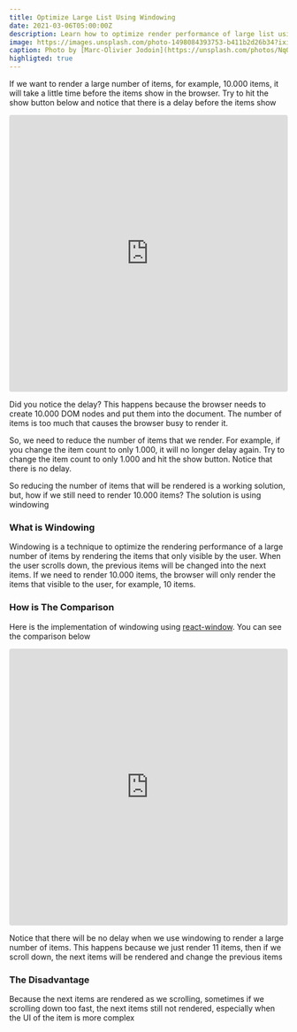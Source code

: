 ```yaml
---
title: Optimize Large List Using Windowing
date: 2021-03-06T05:00:00Z
description: Learn how to optimize render performance of large list using windowing
image: https://images.unsplash.com/photo-1498084393753-b411b2d26b34?ixid=MXwxMjA3fDB8MHxwaG90by1wYWdlfHx8fGVufDB8fHw%3D&ixlib=rb-1.2.1&auto=format&fit=crop&w=2089&q=80
caption: Photo by [Marc-Olivier Jodoin](https://unsplash.com/photos/NqOInJ-ttqM)
highligted: true
---
```


If we want to render a large number of items, for example, 10.000 items, it will take a little time before the items show in the browser. Try to hit the show button below and notice that there is a delay before the items show

<iframe src="https://codesandbox.io/embed/snowy-waterfall-0m8nx?fontsize=14&hidenavigation=1&theme=dark"
  style="width:100%; height:500px; border:0; border-radius: 4px; overflow:hidden;"
  title="mnindrazaka-render-large-list"
  allow="accelerometer; ambient-light-sensor; camera; encrypted-media; geolocation; gyroscope; hid; microphone; midi; payment; usb; vr; xr-spatial-tracking"
  sandbox="allow-forms allow-modals allow-popups allow-presentation allow-same-origin allow-scripts"
></iframe>

Did you notice the delay? This happens because the browser needs to create 10.000 DOM nodes and put them into the document. The number of items is too much that causes the browser busy to render it. 

So, we need to reduce the number of items that we render. For example, if you change the item count to only 1.000, it will no longer delay again. Try to change the item count to only 1.000 and hit the show button. Notice that there is no delay.

So reducing the number of items that will be rendered is a working solution, but, how if we still need to render 10.000 items? The solution is using windowing

### What is Windowing

Windowing is a technique to optimize the rendering performance of a large number of items by rendering the items that only visible by the user. When the user scrolls down, the previous items will be changed into the next items. If we need to render 10.000 items, the browser will only render the items that visible to the user, for example, 10 items.

### How is The Comparison

Here is the implementation of windowing using [react-window](https://github.com/bvaughn/react-window). You can see the comparison below

<iframe src="https://codesandbox.io/embed/mnindrazaka-react-window-7qc2q?fontsize=14&hidenavigation=1&theme=dark"
     style="width:100%; height:500px; border:0; border-radius: 4px; overflow:hidden;"
     title="mnindrazaka-react-window"
     allow="accelerometer; ambient-light-sensor; camera; encrypted-media; geolocation; gyroscope; hid; microphone; midi; payment; usb; vr; xr-spatial-tracking"
     sandbox="allow-forms allow-modals allow-popups allow-presentation allow-same-origin allow-scripts"
   ></iframe>

Notice that there will be no delay when we use windowing to render a large number of items. This happens because we just render 11 items, then if we scroll down, the next items will be rendered and change the previous items

### The Disadvantage

Because the next items are rendered as we scrolling, sometimes if we scrolling down too fast, the next items still not rendered, especially when the UI of the item is more complex
